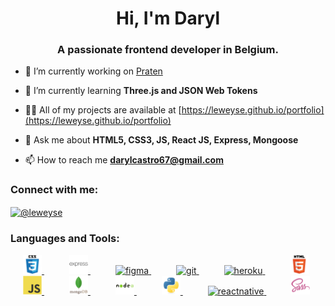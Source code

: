<h1 align="center">Hi, I'm Daryl</h1>
<h3 align="center">A passionate frontend developer in Belgium.</h3>

- 🔭 I’m currently working on [Praten](https://github.com/Leweyse/praten)

- 🌱 I’m currently learning **Three.js and JSON Web Tokens**

- 👨‍💻 All of my projects are available at [https://leweyse.github.io/portfolio](https://leweyse.github.io/portfolio)

- 💬 Ask me about **HTML5, CSS3, JS, React JS, Express, Mongoose**

- 📫 How to reach me **darylcastro67@gmail.com**

<h3 align="left">Connect with me:</h3>
<p align="left">
<a href="https://codepen.io/Leweyse" target="blank"><img align="center" src="https://raw.githubusercontent.com/rahuldkjain/github-profile-readme-generator/neutral-icons/src/images/icons/Social/codepen.svg" alt="@leweyse" height="30" width="40" /></a>
</p>

<h3 align="left">Languages and Tools:</h3>
<p align="left"> 
<a href="https://www.w3schools.com/css/" target="_blank" style="margin: 20px"> 
<img src="https://raw.githubusercontent.com/devicons/devicon/master/icons/css3/css3-original-wordmark.svg" alt="css3" width="30" height="30"/>
</a> 
<a href="https://expressjs.com" target="_blank" style="margin: 20px"> 
<img src="https://raw.githubusercontent.com/devicons/devicon/master/icons/express/express-original-wordmark.svg" alt="express" width="30" height="30"/> 
</a> 
<a href="https://www.figma.com/" target="_blank" style="margin: 20px"> 
<img src="https://www.vectorlogo.zone/logos/figma/figma-icon.svg" alt="figma" width="30" height="30"/> 
</a> 
<a href="https://git-scm.com/" target="_blank" style="margin: 20px"> 
<img src="https://www.vectorlogo.zone/logos/git-scm/git-scm-icon.svg" alt="git" width="30" height="30"/> 
</a> 
<a href="https://heroku.com" target="_blank" style="margin: 20px"> 
<img src="https://www.vectorlogo.zone/logos/heroku/heroku-icon.svg" alt="heroku" width="30" height="30"/> 
</a> 
<a href="https://www.w3.org/html/" target="_blank" style="margin: 20px"> 
<img src="https://raw.githubusercontent.com/devicons/devicon/master/icons/html5/html5-original-wordmark.svg" alt="html5" width="30" height="30"/> 
</a> 
<a href="https://developer.mozilla.org/en-US/docs/Web/JavaScript" target="_blank" style="margin: 20px"> 
<img src="https://raw.githubusercontent.com/devicons/devicon/master/icons/javascript/javascript-original.svg" alt="javascript" width="30" height="30"/> 
</a> 
<a href="https://www.mongodb.com/" target="_blank" style="margin: 20px"> 
<img src="https://raw.githubusercontent.com/devicons/devicon/master/icons/mongodb/mongodb-original-wordmark.svg" alt="mongodb" width="30" height="30"/> 
</a> 
<a href="https://nodejs.org" target="_blank" style="margin: 20px"> 
<img src="https://raw.githubusercontent.com/devicons/devicon/master/icons/nodejs/nodejs-original-wordmark.svg" alt="nodejs" width="30" height="30"/> 
</a> 
<a href="https://www.python.org" target="_blank" style="margin: 20px"> 
<img src="https://raw.githubusercontent.com/devicons/devicon/master/icons/python/python-original.svg" alt="python" width="30" height="30"/> 
</a> 
<a href="https://reactnative.dev/" target="_blank" style="margin: 20px"> 
<img src="https://reactnative.dev/img/header_logo.svg" alt="reactnative" width="30" height="30"/> 
</a> 
<a href="https://sass-lang.com" target="_blank" style="margin: 20px"> 
<img src="https://raw.githubusercontent.com/devicons/devicon/master/icons/sass/sass-original.svg" alt="sass" width="30" height="30"/> 
</a> 
</p>

